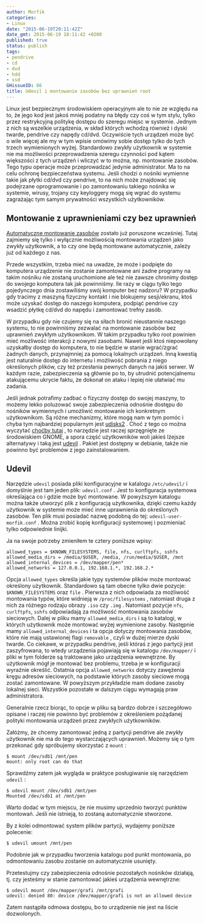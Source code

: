 ```yaml
---
author: Morfik
categories:
- Linux
date: "2015-06-19T20:11:42Z"
date_gmt: 2015-06-19 18:11:42 +0200
published: true
status: publish
tags:
- pendrive
- cd
- dvd
- hdd
- ssd
GHissueID: 86
title: Udevil i montowanie zasobów bez uprawnień root
---
```


Linux jest bezpiecznym środowiskiem operacyjnym ale to nie ze względu na to, że jego kod jest jakoś
mniej podatny na błędy czy coś w tym stylu, tylko przez restrykcyjną politykę dostępu do szeregu
miejsc w systemie. Jednym z nich są wszelkie urządzenia, w skład których wchodzą również i dyski
twarde, pendrive czy napędy cd/dvd. Oczywiście tych urządzeń może być o wile więcej ale my w tym
wpisie omówimy sobie dostęp tylko do tych trzech wymienionych wyżej. Standardowo zwykły użytkownik w
systemie nie ma możliwości przeprowadzenia szeregu czynności pod kątem większości z tych urządzeń i
wliczyć w to można, np. montowanie zasobów. Tego typu operacje może przeprowadzać jedynie
administrator. Ma to na celu ochronę bezpieczeństwa systemu. Jeśli chodzi o nośniki wymienne takie
jak płytki cd/dvd czy pendrive, to na nich może znajdować się podejrzane oprogramowanie i po
zamontowaniu takiego nośnika w systemie, wirusy, trojany czy keyloggery mogą się wgrać do systemu
zagrażając tym samym prywatności wszystkich użytkowników.

<!--more-->
## Montowanie z uprawnieniami czy bez uprawnień

[Automatyczne montowanie
zasobów](/post/autostart-i-automatyczne-montowanie-nosnikow/) zostało już
poruszone wcześniej. Tutaj zajmiemy się tylko i wyłącznie możliwością montowania urządzeń jako
zwykły użytkownik, a to czy one będą montowane automatycznie, zależy już od każdego z nas.

Przede wszystkim, trzeba mieć na uwadze, że może i podpięte do komputera urządzenie nie zostanie
zamontowane ani żadne programy na takim nośniku nie zostaną uruchomione ale też nie zawsze chronimy
dostęp do swojego komputera tak jak powinniśmy. Ile razy w ciągu tylko tego pojedynczego dnia
zostawiliśmy swój komputer bez nadzoru? W przypadku gdy tracimy z maszyną fizyczny kontakt i nie
blokujemy sesji/ekranu, ktoś może uzyskać dostęp do naszego komputera, podpiąć pendrive czy wsadzić
płytkę cd/dvd do napędu i zamontować trefny zasób.

W przypadku gdy nie czujemy się na siłach bronić nieustannie naszego systemu, to nie powinniśmy
zezwalać na montowanie zasobów bez uprawnień zwykłym użytkownikom. W takim przypadku tylko root
powinien mieć możliwość interakcji z nowymi zasobami. Nawet jeśli ktoś niepowołany uzyskałby dostęp
do komputera, to nie będzie w stanie wgrać/zgrać żadnych danych, przynajmniej za pomocą lokalnych
urządzeń. Inną kwestią jest naturalnie dostęp do internetu i możliwość pobrania z niego określonych
plików, czy też przesłania pewnych danych na jakiś serwer. W każdym razie, zabezpieczenia są głównie
po to, by utrudnić potencjalnemu atakującemu ukrycie faktu, że dokonał on ataku i lepiej nie
ułatwiać mu zadania.

Jeśli jednak potrafimy zadbać o fizyczny dostęp do swojej maszyny, to możemy lekko poluzować swoje
zabezpieczenia odnośnie dostępu do nośników wymiennych i umożliwić montowanie ich konkretnym
użytkownikom. Są różne mechanizmy, które mogą nam w tym pomóc i chyba tym najbardziej popularnym
jest [udisks2](http://storaged.org/doc/udisks2-api/latest/) . Choć z tego co można wyczytać [choćby
tutaj](https://igurublog.wordpress.com/2012/03/11/udisks2-another-loss-for-linux/) , to narzędzie
jest raczej sprzęgnięte ze środowiskiem GNOME, a spora część użytkowników woli jakieś lżejsze
alternatywy i taką jest [udevil](https://ignorantguru.github.io/udevil/) . Pakiet jest dostępny w
debianie, także nie powinno być problemów z jego zainstalowaniem.

## Udevil

Narzędzie `udevil` posiada pliki konfiguracyjne w katalogu `/etc/udevil/` i domyślnie jest tam jeden
plik: `udevil.conf` . Jest to konfiguracja systemowa określająca co i gdzie może być montowane. W
powyższym katalogu można także utworzyć plik z konfiguracją użytkownika, dzięki czemu każdy
użytkownik w systemie może mieć inne uprawnienia do określonych zasobów. Ten plik musi posiadać
nazwę podobną do tej: `udevil-user-morfik.conf` . Można zrobić kopię konfiguracji systemowej i
pozmieniać tylko odpowiednie linijki.

Ja na swoje potrzeby zmieniłem te cztery poniższe wpisy:

    allowed_types = $KNOWN_FILESYSTEMS, file, nfs, curlftpfs, sshfs
    allowed_media_dirs = /media/$USER, /media, /run/media/$USER, /mnt
    allowed_internal_devices = /dev/mapper/pen*
    allowed_networks = 127.0.0.1, 192.168.1.*, 192.168.2.*

Opcja `allowed_types` określa jakie typy systemów plików może montować określony użytkownik.
Standardowo są tam obecne tylko dwie pozycje: `$KNOWN_FILESYSTEMS` oraz `file` . Pierwsza z nich
odpowiada za możliwość montowania typów, które widnieją w `/proc/filesystems` , natomiast druga z
nich za różnego rodzaju obrazy `.iso` czy `.img` . Natomiast pozycje `nfs`, `curlftpfs`, `sshfs`
odpowiadają za możliwość montowania zasobów sieciowych. Dalej w pliku mamy `allowed_media_dirs` i są
to katalogi, w których użytkownik może montować wyżej wymienione zasoby. Następnie mamy
`allowed_internal_devices` i ta opcja dotyczy montowania zasobów, które nie mają ustawionej flagi
`removable` , czyli w dużej mierze dyski twarde. Co ciekawe, w przypadku pendrive, jeśli któraś z
jego partycji jest zaszyfrowana, to wtedy urządzenia pojawiają się w katalogu `/dev/mapper/` i pliki
w tym folderze są traktowane jako urządzenia wewnętrzne. By użytkownik mógł je montować bez
problemu, trzeba je w konfiguracji wyraźnie określić. Ostatnia opcja `allowed_networks` dotyczy
zawężenia kręgu adresów sieciowych, na podstawie których zasoby sieciowe mogą zostać zamontowane.
W powyższym przykładzie mam dodane zasoby lokalnej sieci. Wszystkie pozostałe w dalszym ciągu
wymagają praw administratora.

Generalnie rzecz biorąc, to opcje w pliku są bardzo dobrze i szczegółowo opisane i raczej nie
powinno być problemów z określeniem pożądanej polityki montowania urządzeń przez zwykłych
użytkowników.

Załóżmy, że chcemy zamontować jedną z partycji pendrive ale zwykły użytkownik nie ma do tego
wystarczających uprawnień. Możemy się o tym przekonać gdy spróbujemy skorzystać z `mount` :

    $ mount /dev/sdb1 /mnt/pen
    mount: only root can do that

Sprawdźmy zatem jak wygląda w praktyce posługiwanie się narzędziem `udevil` :

    $ udevil mount /dev/sdb1 /mnt/pen
    Mounted /dev/sdb1 at /mnt/pen

Warto dodać w tym miejscu, że nie musimy uprzednio tworzyć punktów montowań. Jeśli nie istnieją, to
zostaną automatycznie stworzone.

By z kolei odmontować system plików partycji, wydajemy poniższe polecenie:

    $ udevil umount /mnt/pen

Podobnie jak w przypadku tworzenia katalogu pod punkt montowania, po odmontowaniu zasobu zostanie on
automatycznie usunięty.

Przetestujmy czy zabezpieczenia odnośnie pozostałych nośników działają, tj. czy jesteśmy w stanie
zamontować jakieś urządzenia wewnętrzne:

    $ udevil mount /dev/mapper/grafi /mnt/grafi
    udevil: denied 80: device /dev/mapper/grafi is not an allowed device

Zatem nastąpiła odmowa dostępu, bo to urządzenie nie jest na liście dozwolonych.
